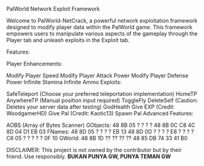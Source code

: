PalWorld Network Exploit Framework

Welcome to PalWorld-NetCrack, a powerful network exploitation framework designed to modify player data within the PalWorld game. This framework empowers users to manipulate various aspects of the gameplay through the Player tab and unleash exploits in the Exploit tab.

Features:

Player Enhancements:

Modify Player Speed
Modify Player Attack Power
Modify Player Defense Power
Infinite Stamina
Infinite Ammo
Exploits:

SafeTeleport (Choose your preferred teleportation implementation)
HomeTP
AnywhereTP (Manual position input required)
ToggleFly
DeleteSelf (Caution: Deletes your server data after testing)
GodHealth
Give EXP (Credit: WoodgamerHD)
Give Pal (Credit: Kaotic13)
Spawn Pal
Advanced Features:

AOBS (Array of Bytes Scanner)
GObjects: 48 8B 05 ? ? ? ? 48 8B 0C C8 4C 8D 04 D1 EB 03
FNames: 48 8D 05 ? ? ? ? EB 13 48 8D 0D ? ? ? ? E8 ? ? ? ? C6 05 ? ? ? ? ? 0F 10
GWorld: 48 8B 1D ?? ?? ?? ?? 48 85 DB 74 33 41 B0


DISCLAIMER: This project is not owned by the contributor but by their friend. Use responsibly.
**BUKAN PUNYA GW, PUNYA TEMAN GW**
